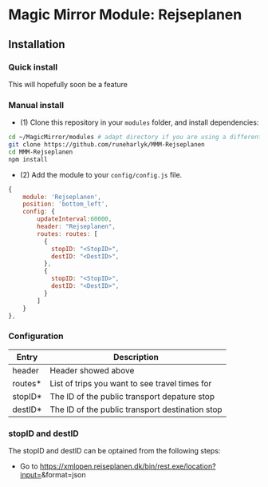# Magic Mirror Module: Rejseplanen

## Installation

### Quick install
This will hopefully soon be a feature

### Manual install

- (1) Clone this repository in your `modules` folder, and install dependencies:
```bash
cd ~/MagicMirror/modules # adapt directory if you are using a different one
git clone https://github.com/runeharlyk/MMM-Rejseplanen
cd MMM-Rejseplanen
npm install
```

- (2) Add the module to your `config/config.js` file.
```js
{
    module: 'Rejseplanen',
    position: 'bottom_left',
    config: {
        updateInterval:60000,
        header: "Rejseplanen",
        routes: routes: [
          {
            stopID: "<StopID>",
            destID: "<DestID>",
          },
          {
            stopID: "<StopID>",
            destID: "<DestID>",
          }
        ]
    }
},
```

### Configuration
| Entry | Description |
| --- | --- |
| header | Header showed above |
| routes* | List of trips you want to see travel times for |
| stopID* | The ID of the public transport depature stop |
| destID* | The ID of the public transport destination stop |

### stopID and destID
The stopID and destID can be optained from the following steps:
* Go to https://xmlopen.rejseplanen.dk/bin/rest.exe/location?input=<place>&format=json

